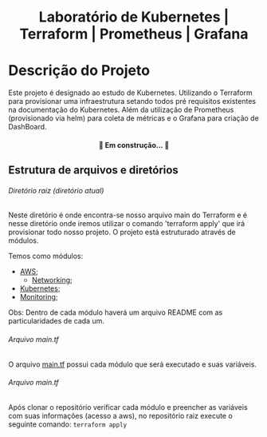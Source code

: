<!-- Título do Projeto -->
<h1 align="center">Laboratório de Kubernetes | Terraform | Prometheus | Grafana</h1>

<!-- Descrição do Projeto -->
# Descrição do Projeto
<p align="left">Este projeto é designado ao estudo de Kubernetes. Utilizando o Terraform para provisionar uma infraestrutura setando todos pré requisitos existentes na documentação do Kubernetes. Além da utilização de Prometheus (provisionado via helm) para coleta de métricas e o Grafana para criação de DashBoard. </p>

<!-- Status do Projeto -->
<h4 align="center"> 
	🚧  Em construção...  🚧
</h4>

<!-- Estrutura -->
## Estrutura de arquivos e diretórios

###### Diretório raiz (diretório atual)
<p align="left">Neste diretório é onde encontra-se nosso arquivo main do Terraform e é nesse diretório onde iremos utilizar o comando 'terraform apply' que irá provisionar todo nosso projeto. O projeto está estruturado através de módulos.</p>

<p align="left">Temos como módulos: </p>

* [AWS](https://github.com/ErikaLBarbosa/infra_kubernetes/tree/main/aws);
    - [Networking](https://github.com/ErikaLBarbosa/infra_kubernetes/tree/main/aws/networking);
* [Kubernetes](https://github.com/ErikaLBarbosa/infra_kubernetes/tree/main/kubernetes);
* [Monitoring](https://github.com/ErikaLBarbosa/infra_kubernetes/tree/main/monitoring);

<p align="left">Obs: Dentro de cada módulo haverá um arquivo README com as particularidades de cada um. </p>

<!-- Sobre main.tf -->
###### Arquivo main.tf
O arquivo [main.tf](https://github.com/ErikaLBarbosa/infra_kubernetes/blob/main/main.tf) possui cada módulo que será executado e suas variáveis.

<!-- Utilizando o projeto -->

###### Arquivo main.tf
Após clonar o repositório verificar cada módulo e preencher as variáveis com suas informações (acesso a aws), no repositório raiz execute o seguinte comando: 
`terraform apply`